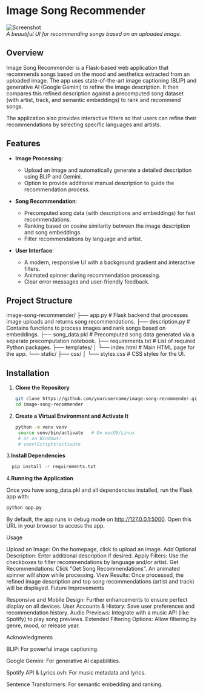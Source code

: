 # Image Song Recommender

![Screenshot](static/uploads)  
*A beautiful UI for recommending songs based on an uploaded image.*

## Overview

Image Song Recommender is a Flask-based web application that recommends songs based on the mood and aesthetics extracted from an uploaded image. The app uses state-of-the-art image captioning (BLIP) and generative AI (Google Gemini) to refine the image description. It then compares this refined description against a precomputed song dataset (with artist, track, and semantic embeddings) to rank and recommend songs.

The application also provides interactive filters so that users can refine their recommendations by selecting specific languages and artists.

## Features

- **Image Processing**:  
  - Upload an image and automatically generate a detailed description using BLIP and Gemini.
  - Option to provide additional manual description to guide the recommendation process.

- **Song Recommendation**:  
  - Precomputed song data (with descriptions and embeddings) for fast recommendations.
  - Ranking based on cosine similarity between the image description and song embeddings.
  - Filter recommendations by language and artist.

- **User Interface**:  
  - A modern, responsive UI with a background gradient and interactive filters.
  - Animated spinner during recommendation processing.
  - Clear error messages and user-friendly feedback.

## Project Structure

image-song-recommender/ ├── app.py # Flask backend that processes image uploads and returns song recommendations. ├── description.py # Contains functions to process images and rank songs based on embeddings. ├── song_data.pkl # Precomputed song data generated via a separate precomputation notebook. ├── requirements.txt # List of required Python packages. ├── templates/ │ └── index.html # Main HTML page for the app. └── static/ ├── css/ │ └── styles.css # CSS styles for the UI. 

## Installation

1. **Clone the Repository**

   ```bash
   git clone https://github.com/yourusername/image-song-recommender.git
   cd image-song-recommender

2. **Create a Virtual Environment and Activate It**
   ```bash
   python -m venv venv
    source venv/bin/activate   # On macOS/Linux
    # or on Windows:
    # venv\Scripts\activate

3.**Install Dependencies**
  ```bash
    pip install -r requirements.txt
```
4.**Running the Application**

Once you have song_data.pkl and all dependencies installed, run the Flask app with:

```bash
python app.py
```
By default, the app runs in debug mode on http://127.0.0.1:5000. Open this URL in your browser to access the app.

Usage

Upload an Image:
On the homepage, click to upload an image.
Add Optional Description:
Enter additional description if desired.
Apply Filters:
Use the checkboxes to filter recommendations by language and/or artist.
Get Recommendations:
Click "Get Song Recommendations". An animated spinner will show while processing.
View Results:
Once processed, the refined image description and top song recommendations (artist and track) will be displayed.
Future Improvements

Responsive and Mobile Design: Further enhancements to ensure perfect display on all devices.
User Accounts & History: Save user preferences and recommendation history.
Audio Previews: Integrate with a music API (like Spotify) to play song previews.
Extended Filtering Options: Allow filtering by genre, mood, or release year.


Acknowledgments

BLIP: For powerful image captioning.

Google Gemini: For generative AI capabilities.

Spotify API & Lyrics.ovh: For music metadata and lyrics.

Sentence Transformers: For semantic embedding and ranking.




